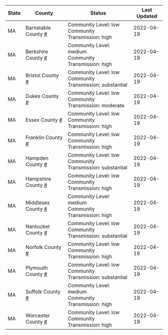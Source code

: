 State | County | Status | Last Updated
--- | --- | --- | --- 
MA | Barnstable County <a href="#barnstable_county">#</a> | <a name="barnstable_county"></a>Community Level: low<br/>Community Transmission: high | 2022-04-19
MA | Berkshire County <a href="#berkshire_county">#</a> | <a name="berkshire_county"></a>Community Level: medium<br/>Community Transmission: high | 2022-04-19
MA | Bristol County <a href="#bristol_county">#</a> | <a name="bristol_county"></a>Community Level: low<br/>Community Transmission: substantial | 2022-04-19
MA | Dukes County <a href="#dukes_county">#</a> | <a name="dukes_county"></a>Community Level: low<br/>Community Transmission: moderate | 2022-04-19
MA | Essex County <a href="#essex_county">#</a> | <a name="essex_county"></a>Community Level: low<br/>Community Transmission: high | 2022-04-19
MA | Franklin County <a href="#franklin_county">#</a> | <a name="franklin_county"></a>Community Level: low<br/>Community Transmission: high | 2022-04-19
MA | Hampden County <a href="#hampden_county">#</a> | <a name="hampden_county"></a>Community Level: low<br/>Community Transmission: substantial | 2022-04-19
MA | Hampshire County <a href="#hampshire_county">#</a> | <a name="hampshire_county"></a>Community Level: low<br/>Community Transmission: high | 2022-04-19
MA | Middlesex County <a href="#middlesex_county">#</a> | <a name="middlesex_county"></a>Community Level: medium<br/>Community Transmission: high | 2022-04-19
MA | Nantucket County <a href="#nantucket_county">#</a> | <a name="nantucket_county"></a>Community Level: low<br/>Community Transmission: substantial | 2022-04-19
MA | Norfolk County <a href="#norfolk_county">#</a> | <a name="norfolk_county"></a>Community Level: low<br/>Community Transmission: high | 2022-04-19
MA | Plymouth County <a href="#plymouth_county">#</a> | <a name="plymouth_county"></a>Community Level: low<br/>Community Transmission: substantial | 2022-04-19
MA | Suffolk County <a href="#suffolk_county">#</a> | <a name="suffolk_county"></a>Community Level: medium<br/>Community Transmission: high | 2022-04-19
MA | Worcester County <a href="#worcester_county">#</a> | <a name="worcester_county"></a>Community Level: low<br/>Community Transmission: high | 2022-04-19
